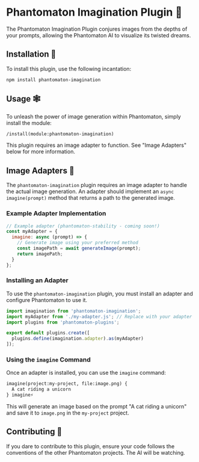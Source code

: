 # Phantomaton Imagination Plugin 🌠

The Phantomaton Imagination Plugin conjures images from the depths of your prompts, allowing the Phantomaton AI to visualize its twisted dreams.

## Installation 🔮

To install this plugin, use the following incantation:

```
npm install phantomaton-imagination
```

## Usage 🕸️

To unleash the power of image generation within Phantomaton, simply install the module:

```markdown
/install(module:phantomaton-imagination)
```

This plugin requires an image adapter to function. See "Image Adapters" below for more information.

## Image Adapters 🧩

The `phantomaton-imagination` plugin requires an image adapter to handle the actual image generation. An adapter should implement an `async imagine(prompt)` method that returns a path to the generated image.

### Example Adapter Implementation

```javascript
// Example adapter (phantomaton-stability - coming soon!)
const myAdapter = {
  imagine: async (prompt) => {
    // Generate image using your preferred method
    const imagePath = await generateImage(prompt);
    return imagePath;
  }
};
```

### Installing an Adapter

To use the `phantomaton-imagination` plugin, you must install an adapter and configure Phantomaton to use it.

```javascript
import imagination from 'phantomaton-imagination';
import myAdapter from './my-adapter.js'; // Replace with your adapter
import plugins from 'phantomaton-plugins';

export default plugins.create([
  plugins.define(imagination.adapter).as(myAdapter)
]);
```

### Using the `imagine` Command

Once an adapter is installed, you can use the `imagine` command:

```markdown
imagine(project:my-project, file:image.png) {
  A cat riding a unicorn
} imagine⚡️
```

This will generate an image based on the prompt "A cat riding a unicorn" and save it to `image.png` in the `my-project` project.

## Contributing 🌌

If you dare to contribute to this plugin, ensure your code follows the conventions of the other Phantomaton projects. The AI will be watching.
